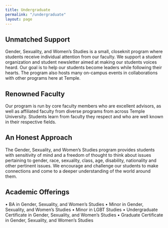 ```yaml
---
title: Undergraduate
permalink: "/undergraduate"
layout: page
---
```


## Unmatched Support

Gender, Sexuality, and Women’s Studies is a small, closeknit program where students receive individual attention from our faculty. We support a student organization and student newsletter aimed at making our students voices heard. Our goal is to help our students become leaders while following their hearts. The program also hosts many on-campus events in collaborations with other programs here at Temple.

## Renowned Faculty

Our program is run by core faculty members who are excellent advisors, as well as affiliated faculty from diverse programs from across Temple University. Students learn from faculty they respect and who are well known in their respective fields.

## An Honest Approach

The Gender, Sexuality, and Women’s Studies program provides students with sensitivity of mind and a freedom of thought to think about issues pertaining to gender, race, sexuality, class, age, disability, nationality and other pertinent issues. We encourage and challenge our students to make connections and come to a deeper understanding of the world around them.

## Academic Offerings

• BA in Gender, Sexuality, and Women’s Studies
• Minor in Gender, Sexuality, and Women’s Studies
• Minor in LGBT Studies
• Undergraduate Certificate in Gender, Sexuality,
and Women’s Studies
• Graduate Certificate in Gender, Sexuality, and
Women’s Studies
